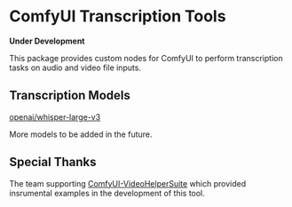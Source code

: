 # ComfyUI Transcription Tools

**Under Development**

This package provides custom nodes for ComfyUI to perform transcription tasks on audio and video file inputs.

## Transcription Models

[openai/whisper-large-v3](https://huggingface.co/openai/whisper-large-v3)

More models to be added in the future.

## Special Thanks

The team supporting [ComfyUI-VideoHelperSuite](https://github.com/Kosinkadink/ComfyUI-VideoHelperSuite) which provided insrumental examples in the development of this tool.
